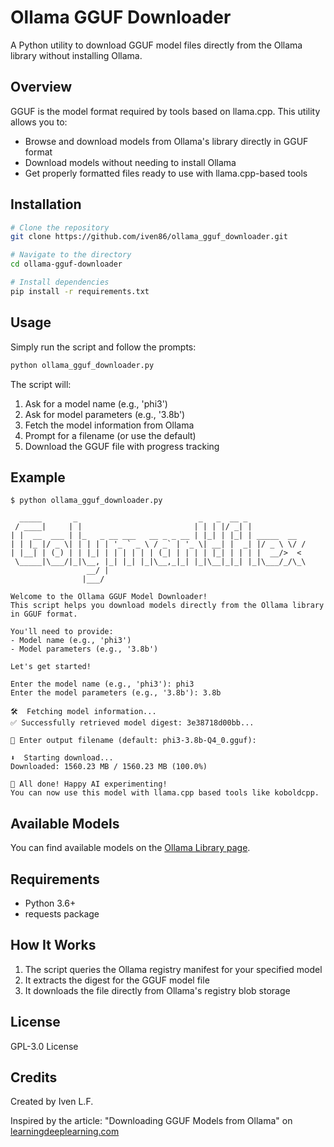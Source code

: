 # Ollama GGUF Downloader

A Python utility to download GGUF model files directly from the Ollama library without installing Ollama.

## Overview

GGUF is the model format required by tools based on llama.cpp.
This utility allows you to:

- Browse and download models from Ollama's library directly in GGUF format
- Download models without needing to install Ollama
- Get properly formatted files ready to use with llama.cpp-based tools

## Installation

```bash
# Clone the repository
git clone https://github.com/iven86/ollama_gguf_downloader.git

# Navigate to the directory
cd ollama-gguf-downloader

# Install dependencies
pip install -r requirements.txt
```

## Usage

Simply run the script and follow the prompts:

```bash
python ollama_gguf_downloader.py
```

The script will:
1. Ask for a model name (e.g., 'phi3')
2. Ask for model parameters (e.g., '3.8b')
3. Fetch the model information from Ollama
4. Prompt for a filename (or use the default)
5. Download the GGUF file with progress tracking

## Example

```
$ python ollama_gguf_downloader.py

  _____       _                           _   _  __ _
 / ____|     | |                         | | | |/ _| |
| |  __  ___ | |_   _ __ ___   __ _ _ __ | |_| | |_| | _____  __
| | |_ |/ _ \| | | | | '_ ` _ \ / _` | '_ \| __| |  _| |/ _ \ \/ /
| |__| | (_) | | |_| | | | | | | (_| | | | | |_| | | | |  __/>  <
 \_____|\___/|_|\__, |_| |_| |_|\__,_|_| |_|\__|_|_| |_|\___/_/\_\
                 __/ |
                |___/

Welcome to the Ollama GGUF Model Downloader!
This script helps you download models directly from the Ollama library in GGUF format.

You'll need to provide:
- Model name (e.g., 'phi3')
- Model parameters (e.g., '3.8b')

Let's get started!

Enter the model name (e.g., 'phi3'): phi3
Enter the model parameters (e.g., '3.8b'): 3.8b

🛠  Fetching model information...
✅ Successfully retrieved model digest: 3e38718d00bb...

📝 Enter output filename (default: phi3-3.8b-Q4_0.gguf):

⬇️  Starting download...
Downloaded: 1560.23 MB / 1560.23 MB (100.0%)

🎉 All done! Happy AI experimenting!
You can now use this model with llama.cpp based tools like koboldcpp.
```

## Available Models

You can find available models on the [Ollama Library page](https://ollama.ai/library).

## Requirements

- Python 3.6+
- requests package

## How It Works

1. The script queries the Ollama registry manifest for your specified model
2. It extracts the digest for the GGUF model file
3. It downloads the file directly from Ollama's registry blob storage

## License

GPL-3.0 License

## Credits

Created by Iven L.F.

Inspired by the article: "Downloading GGUF Models from Ollama" on [learningdeeplearning.com](https://learningdeeplearning.com)
